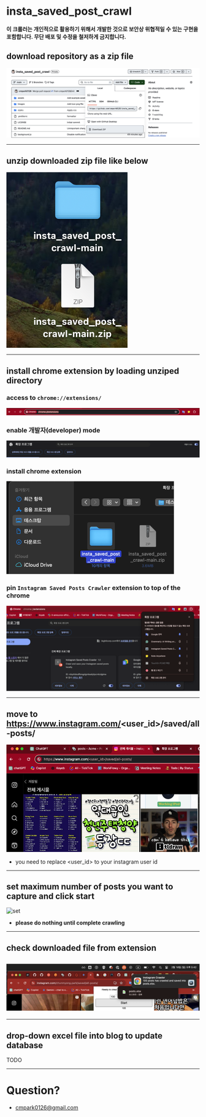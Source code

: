 # insta_saved_post_crawl

**이 크롤러는 개인적으로 활용하기 위해서 개발한 것으로 보안상 위협적일 수 있는 구현을 포함합니다. 무단 배포 및 수정을 철저하게 금지합니다.**

## download repository as a zip file

![1_download](assets/1_download.png)

---

## unzip downloaded zip file like below

![2_unzip](assets/2_unzip.png)

---

## install chrome extension by loading unziped directory

### access to `chrome://extensions/`

![3_1_chrome](assets/3_1_chrome.png)

### enable 개발자(developer) mode

![3_2_dev](assets/3_2_dev.png)

### install chrome extension

![3_3_install](assets/3_3_install.png)

### pin `Instagram Saved Posts Crawler` extension to top of the chrome

![3_4_pin](assets/3_4_pin.png)

---

## move to https://www.instagram.com/<user_id>/saved/all-posts/

![4_1_instagram](assets/4_1_instagram.png)

-   you need to replace <user_id> to your instagram user id

---

## set maximum number of posts you want to capture and click start

![set](asset/5_1_set.png)

-   **please do nothing until complete crawling**

---

## check downloaded file from extension

## ![download](assets/6_1_download.png)

---

## drop-down excel file into blog to update database

TODO

---

# Question?

-   cmpark0126@gmail.com
